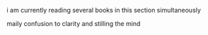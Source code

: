 i am currently reading several books in this section simultaneously

maily confusion to clarity and stilling the mind




